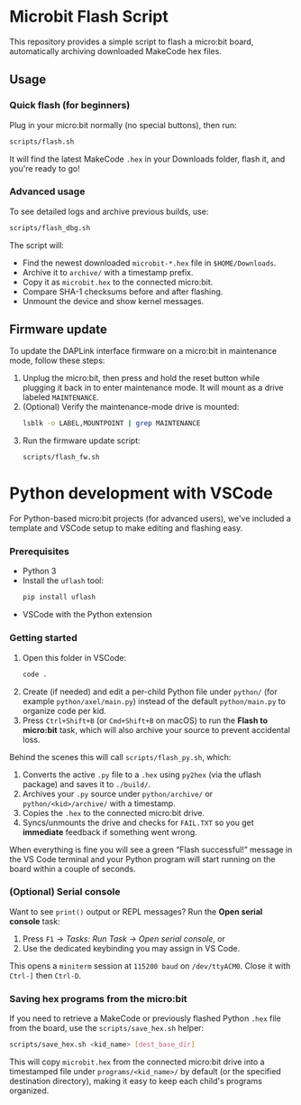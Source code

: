 # Microbit Flash Script

This repository provides a simple script to flash a micro:bit board,
automatically archiving downloaded MakeCode hex files.

## Usage

### Quick flash (for beginners)

Plug in your micro:bit normally (no special buttons), then run:

```bash
scripts/flash.sh
```

It will find the latest MakeCode `.hex` in your Downloads folder, flash it, and you're ready to go!

### Advanced usage

To see detailed logs and archive previous builds, use:

```bash
scripts/flash_dbg.sh
```

The script will:

- Find the newest downloaded `microbit-*.hex` file in `$HOME/Downloads`.
- Archive it to `archive/` with a timestamp prefix.
- Copy it as `microbit.hex` to the connected micro:bit.
- Compare SHA-1 checksums before and after flashing.
- Unmount the device and show kernel messages.

## Firmware update

To update the DAPLink interface firmware on a micro:bit in maintenance mode, follow these steps:

1. Unplug the micro:bit, then press and hold the reset button while plugging it back in to enter maintenance mode. It will mount as a drive labeled `MAINTENANCE`.
2. (Optional) Verify the maintenance-mode drive is mounted:
   ```bash
   lsblk -o LABEL,MOUNTPOINT | grep MAINTENANCE
   ```
3. Run the firmware update script:
   ```bash
   scripts/flash_fw.sh
   ```

# Python development with VSCode

For Python-based micro:bit projects (for advanced users), we've included a template and VSCode setup to make editing and flashing easy.

### Prerequisites

- Python 3
- Install the `uflash` tool:
  ```bash
  pip install uflash
  ```
- VSCode with the Python extension

### Getting started

1. Open this folder in VSCode:
   ```bash
   code .
   ```
2. Create (if needed) and edit a per-child Python file under `python/` (for example `python/axel/main.py`) instead of the default `python/main.py` to organize code per kid.
3. Press `Ctrl+Shift+B` (or `Cmd+Shift+B` on macOS) to run the **Flash to micro:bit** task, which will also archive your source to prevent accidental loss.

Behind the scenes this will call `scripts/flash_py.sh`, which:

1. Converts the active `.py` file to a `.hex` using `py2hex` (via the uflash package) and saves it to `./build/`.
2. Archives your `.py` source under `python/archive/` or `python/<kid>/archive/` with a timestamp.
3. Copies the `.hex` to the connected micro:bit drive.
4. Syncs/unmounts the drive and checks for `FAIL.TXT` so you get **immediate** feedback if something went wrong.

When everything is fine you will see a green “Flash successful!” message in the VS Code terminal and your Python program will start running on the board within a couple of seconds.

### (Optional) Serial console

Want to see `print()` output or REPL messages?  Run the **Open serial console** task:

1. Press `F1` → *Tasks: Run Task* → *Open serial console*, or
2. Use the dedicated keybinding you may assign in VS Code.

This opens a `miniterm` session at `115200 baud` on `/dev/ttyACM0`.  Close it with `Ctrl-]` then `Ctrl-D`.

### Saving hex programs from the micro:bit

If you need to retrieve a MakeCode or previously flashed Python `.hex` file from the board, use the `scripts/save_hex.sh` helper:

```bash
scripts/save_hex.sh <kid_name> [dest_base_dir]
```

This will copy `microbit.hex` from the connected micro:bit drive into a timestamped file under `programs/<kid_name>/` by default (or the specified destination directory), making it easy to keep each child's programs organized.
